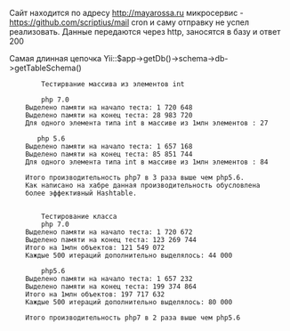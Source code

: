 Сайт находится по адресу http://mayarossa.ru
микросервис - https://github.com/scriptius/mail
cron и саму отправку не успел реализовать.
Данные передаются через http, заносятся в базу и ответ 200





Самая длинная цепочка Yii::$app->getDb()->schema->db->getTableSchema()

            Тестирвание массива из элементов int
            
            php 7.0
        Выделено памяти на начало теста: 1 720 648
        Выделено памяти на конец теста: 28 983 720
        Для одного элемента типа int в массиве из 1млн элементов : 27

           php 5.6
        Выделено памяти на начало теста: 1 657 168
        Выделено памяти на конец теста: 85 851 744
        Для одного элемента типа int в массиве из 1млн элементов : 84

        Итого производительность php7 в 3 раза выше чем php5.6.
        Как написано на хабре данная производительность обусловлена
        более эффективный Hashtable.


            Тестирование класса
            php 7.0
        Выделено памяти на начало теста: 1 720 672
        Выделено памяти на конец теста: 123 269 744
        Итого на 1млн объектов: 121 549 072
        Каждые 500 итераций дополнительно выделялось: 44 000

            php5.6
        Выделено памяти на начало теста: 1 657 232
        Выделено памяти на конец теста: 199 374 864
        Итого на 1млн объектов: 197 717 632
        Каждые 500 итераций дополнительно выделялось: 80 000

        Итого производительность php7 в 2 раза выше чем php5.6


